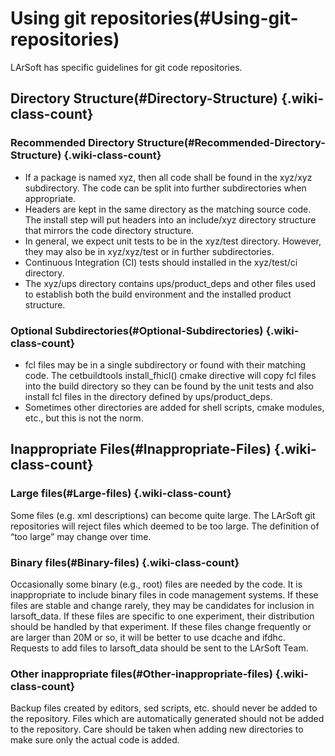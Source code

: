 Using git repositories(#Using-git-repositories)
==================================================

LArSoft has specific guidelines for git code repositories.

Directory Structure(#Directory-Structure) {.wiki-class-count}
--------------------------------------------

### Recommended Directory Structure(#Recommended-Directory-Structure) {.wiki-class-count}

-   If a package is named xyz, then all code shall be found in the xyz/xyz subdirectory. The code can be split into further subdirectories when appropriate.
-   Headers are kept in the same directory as the matching source code. The install step will put headers into an include/xyz directory structure that mirrors the code directory structure.
-   In general, we expect unit tests to be in the xyz/test directory. However, they may also be in xyz/xyz/test or in further subdirectories.
-   Continuous Integration (CI) tests should installed in the xyz/test/ci directory.
-   The xyz/ups directory contains ups/product\_deps and other files used to establish both the build environment and the installed product structure.

### Optional Subdirectories(#Optional-Subdirectories) {.wiki-class-count}

-   fcl files may be in a single subdirectory or found with their matching code. The cetbuildtools install\_fhicl() cmake directive will copy fcl files into the build directory so they can be found by the unit tests and also install fcl files in the directory defined by ups/product\_deps.
-   Sometimes other directories are added for shell scripts, cmake modules, etc., but this is not the norm.

Inappropriate Files(#Inappropriate-Files) {.wiki-class-count}
--------------------------------------------

### Large files(#Large-files) {.wiki-class-count}

Some files (e.g. xml descriptions) can become quite large. The LArSoft git repositories will reject files which deemed to be too large. The definition of “too large” may change over time.

### Binary files(#Binary-files) {.wiki-class-count}

Occasionally some binary (e.g., root) files are needed by the code. It is inappropriate to include binary files in code management systems. If these files are stable and change rarely, they may be candidates for inclusion in larsoft\_data. If these files are specific to one experiment, their distribution should be handled by that experiment. If these files change frequently or are larger than 20M or so, it will be better to use dcache and ifdhc. Requests to add files to larsoft\_data should be sent to the LArSoft Team.

### Other inappropriate files(#Other-inappropriate-files) {.wiki-class-count}

Backup files created by editors, sed scripts, etc. should never be added to the repository. Files which are automatically generated should not be added to the repository. Care should be taken when adding new directories to make sure only the actual code is added.
